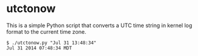 # utctonow

This is a simple Python script that converts a UTC time string in kernel log
format to the current time zone.

    $ ./utctonow.py "Jul 31 13:48:34"
    Jul 31 2014 07:48:34 MDT


